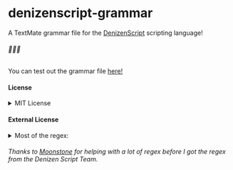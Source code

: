 # denizenscript-grammar

A TextMate grammar file for the [DenizenScript](https://one.denizenscript.com) scripting language!

###### 💫💫💫

You can test out the grammar file [here!](https://github-lightshow.herokuapp.com/?utf8=%E2%9C%93&scope=from-url&grammar_format=auto&grammar_url=https%3A%2F%2Fgithub.com%2FBreadcrumbIsTaken%2Fdenizenscript-grammar%2Fblob%2Fmain%2Fgrammars%2Fdenizenscript.cson&grammar_text=&code_source=from-url&code_url=https%3A%2F%2Fgithub.com%2FBreadcrumbIsTaken%2FBreadVibesMC%2Fblob%2Fmain%2FFactions%2520-%252025567%2Fplugins%2FDenizen%2Fscripts%2FFactions%2520Core.dsc&code=)

#### License
<details>
    <summary>MIT License</summary>
    
    Copyright (c) 2022 Breadcrumb (https://breadcrumb.fun)
    
    Permission is hereby granted, free of charge, to any person obtaining a copy
    of this software and associated documentation files (the "Software"), to deal
    in the Software without restriction, including without limitation the rights
    to use, copy, modify, merge, publish, distribute, sublicense, and/or sell
    copies of the Software, and to permit persons to whom the Software is
    furnished to do so, subject to the following conditions:

    The above copyright notice and this permission notice shall be included in all
    copies or substantial portions of the Software.

    THE SOFTWARE IS PROVIDED "AS IS", WITHOUT WARRANTY OF ANY KIND, EXPRESS OR
    IMPLIED, INCLUDING BUT NOT LIMITED TO THE WARRANTIES OF MERCHANTABILITY,
    FITNESS FOR A PARTICULAR PURPOSE AND NONINFRINGEMENT. IN NO EVENT SHALL THE
    AUTHORS OR COPYRIGHT HOLDERS BE LIABLE FOR ANY CLAIM, DAMAGES OR OTHER
    LIABILITY, WHETHER IN AN ACTION OF CONTRACT, TORT OR OTHERWISE, ARISING FROM,
    OUT OF OR IN CONNECTION WITH THE SOFTWARE OR THE USE OR OTHER DEALINGS IN THE
    SOFTWARE.
</details>
    
#### External License
<details>
    <summary>Most of the regex:</summary>
    
    Copyright (c) 2019-2022 The Denizen Script Team

    Permission is hereby granted, free of charge, to any person obtaining a copy
    of this software and associated documentation files (the "Software"), to deal
    in the Software without restriction, including without limitation the rights
    to use, copy, modify, merge, publish, distribute, sublicense, and/or sell
    copies of the Software, and to permit persons to whom the Software is
    furnished to do so, subject to the following conditions:

    The above copyright notice and this permission notice shall be included in all
    copies or substantial portions of the Software.

    THE SOFTWARE IS PROVIDED "AS IS", WITHOUT WARRANTY OF ANY KIND, EXPRESS OR
    IMPLIED, INCLUDING BUT NOT LIMITED TO THE WARRANTIES OF MERCHANTABILITY,
    FITNESS FOR A PARTICULAR PURPOSE AND NONINFRINGEMENT. IN NO EVENT SHALL THE
    AUTHORS OR COPYRIGHT HOLDERS BE LIABLE FOR ANY CLAIM, DAMAGES OR OTHER
    LIABILITY, WHETHER IN AN ACTION OF CONTRACT, TORT OR OTHERWISE, ARISING FROM,
    OUT OF OR IN CONNECTION WITH THE SOFTWARE OR THE USE OR OTHER DEALINGS IN THE
    SOFTWARE.
</details>

###### Thanks to [Moonstone](https://github.com/MoonstoneStudios) for helping with a lot of regex before I got the regex from the Denizen Script Team.
